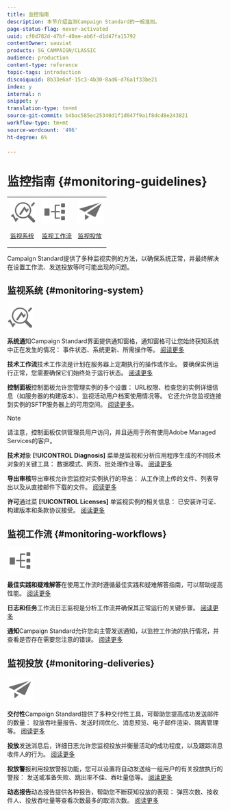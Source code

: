 ```yaml
---
title: 监控指南
description: 本节介绍监测Campaign Standard的一般准则。
page-status-flag: never-activated
uuid: cf0d782d-47bf-40ae-ab6f-d1d47fa15792
contentOwner: sauviat
products: SG_CAMPAIGN/CLASSIC
audience: production
content-type: reference
topic-tags: introduction
discoiquuid: 8b33e6af-15c3-4b30-8ad6-d76a1f33be21
index: y
internal: n
snippet: y
translation-type: tm+mt
source-git-commit: b4bac585ec25340d1f1d047f9a1f8dcd8e243821
workflow-type: tm+mt
source-wordcount: '496'
ht-degree: 6%

---
```



# 监控指南 {#monitoring-guidelines}

<table>
<tr><td><img src="assets/do-not-localize/icon_system.svg" width="60px"><p><a href="#monitoring-system">监视系统</a></p></td>
<td><img src="assets/do-not-localize/icon_workflows.svg" width="60px"><p><a href="#moniroting-workflows">监视工作流</a></p></td>
<td><img src="assets/do-not-localize/icon_send.svg" width="60px"><p><a href="#monitoring-deliveries">监视投放</a></p></td></tr>
</table>

Campaign Standard提供了多种监视实例的方法，以确保系统正常，并最终解决在设置工作流、发送投放等时可能出现的问题。

## 监视系统 {#monitoring-system}

<img src="assets/do-not-localize/icon_system.svg" width="60px">

**系统通**&#x200B;知Campaign Standard界面提供通知窗格，通知窗格可让您始终获知系统中正在发生的情况： 事件状态、系统更新、所需操作等。 [阅读更多](../../start/using/interface-description.md#top-bar)


**技术工作流**&#x200B;技术工作流是计划在服务器上定期执行的操作或作业。 要确保实例运行正常，您需要确保它们始终处于运行状态。 [阅读更多](../../administration/using/technical-workflows.md)

**控制面板**&#x200B;控制面板允许您管理实例的多个设置： URL权限、检查您的实例详细信息（如服务器的构建版本）、监视活动用户档案使用情况等。 它还允许您监视连接到实例的SFTP服务器上的可用空间。 [阅读更多](https://docs.adobe.com/content/help/zh-Hans/control-panel/using/control-panel-home.html)。

>[!NOTE]
>
>请注意，控制面板仅供管理员用户访问，并且适用于所有使用Adobe Managed Services的客户。

**技术对**&#x200B;象 **[!UICONTROL Diagnosis]** 菜单是监视和分析应用程序生成的不同技术对象的关键工具： 数据模式、网页、批处理作业等。 [阅读更多](../../developing/using/monitoring-data-model-changes.md)

**导出审核**导出审核允许您监控对实例执行的导出： 从工作流上传的文件、列表导出以及从直接邮件下载的文件。
[阅读更多](../../administration/using/auditing-export-logs.md)

**许可**&#x200B;通过菜 **[!UICONTROL Licenses]** 单监视实例的相关信息： 已安装许可证、构建版本和条款协议接受。
[阅读更多](../../administration/using/licenses.md)

## 监视工作流 {#monitoring-workflows}

<img src="assets/do-not-localize/icon_workflows.svg" width="60px">

**最佳实践和疑难解答**在使用工作流时遵循最佳实践和疑难解答指南，可以帮助提高性能。
[阅读更多](../../automating/using/best-practices-workflows.md)

**日志和任务**工作流日志监视是分析工作流并确保其正常运行的关键步骤。
[阅读更多](../../automating/using/monitoring-workflow-execution.md#workflow-log-and-tasks)

**通知**Campaign Standard允许您向主管发送通知，以监控工作流的执行情况，并查看是否存在需要您注意的错误。
[阅读更多](../../automating/using/monitoring-workflow-execution.md#error-management)

## 监视投放 {#monitoring-deliveries}

<img src="assets/do-not-localize/icon_send.svg" width="60px">

**交付性**Campaign Standard提供了多种交付性工具，可帮助您提高成功发送邮件的数量： 投放吞吐量报告、发送时间优化、消息预览、电子邮件渲染、隔离管理等。
[阅读更多](../../sending/using/about-deliverability.md)

**投放**发送消息后，详细日志允许您监视投放并衡量活动的成功程度，以及跟踪消息收件人的行为。
[阅读更多](../../sending/using/monitoring-a-delivery.md)

**投放警**报利用投放警报功能，您可以设置将自动发送给一组用户的有关投放执行的警报： 发送或准备失败、跳出率不佳、吞吐量低等。
[阅读更多](../../sending/using/receiving-alerts-when-failures-happen.md)

**动态报告**动态报告提供各种报告，帮助您不断获知投放的表现： 弹回次数、按收件人、投放吞吐量等查看次数最多的取消次数。
[阅读更多](../../reporting/using/about-dynamic-reports.md)
